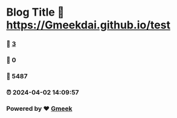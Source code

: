 # Blog Title :link: https://Gmeekdai.github.io/test 
### :page_facing_up: [3](https://Gmeekdai.github.io/test/tag.html) 
### :speech_balloon: 0 
### :hibiscus: 5487 
### :alarm_clock: 2024-04-02 14:09:57 
### Powered by :heart: [Gmeek](https://github.com/Meekdai/Gmeek)
